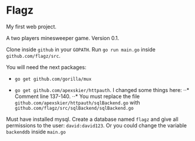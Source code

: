 # Flagz

My first web project.

A two players minesweeper game. Version 0.1.

Clone inside `github` in your `GOPATH`. Run `go run main.go` inside `github.com/flagz/src`.

You will need the next packages:

 + `go get github.com/gorilla/mux`
 
 + `go get github.com/apexskier/httpauth`. I changed some things here: 
 ⋅⋅* Comment line 137-140. 
 ⋅⋅* You must replace the file `github.com/apexskier/httpauth/sqlBackend.go` with `github.com/flagz/src/sqlBackend/sqlBackend.go`

 Must have installed mysql. Create a database named `flagz` and give all permissions to the user: `david:david123`. Or you could change the variable `backenddb` inside `main.go` 

